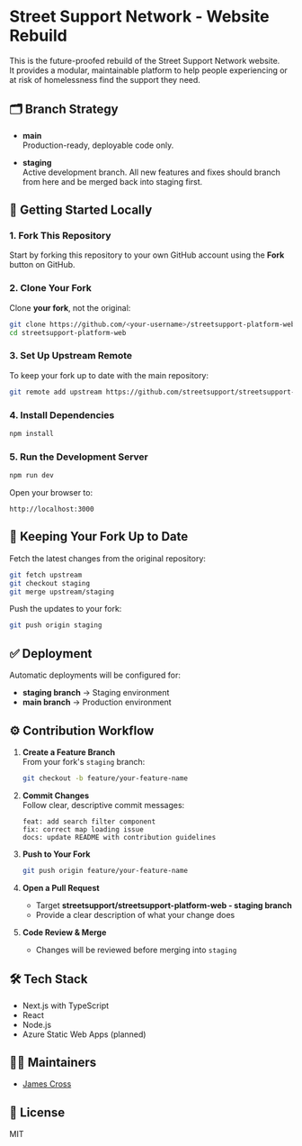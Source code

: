 # Street Support Network - Website Rebuild

This is the future-proofed rebuild of the Street Support Network website.  
It provides a modular, maintainable platform to help people experiencing or at risk of homelessness find the support they need.

## 🗂️ Branch Strategy

- **main**  
  Production-ready, deployable code only.

- **staging**  
  Active development branch. All new features and fixes should branch from here and be merged back into staging first.

## 🚀 Getting Started Locally

### 1. Fork This Repository
Start by forking this repository to your own GitHub account using the **Fork** button on GitHub.

### 2. Clone Your Fork
Clone **your fork**, not the original:

```bash
git clone https://github.com/<your-username>/streetsupport-platform-web.git
cd streetsupport-platform-web
```

### 3. Set Up Upstream Remote
To keep your fork up to date with the main repository:

```bash
git remote add upstream https://github.com/streetsupport/streetsupport-platform-web.git
```

### 4. Install Dependencies
```bash
npm install
```

### 5. Run the Development Server
```bash
npm run dev
```

Open your browser to:
```
http://localhost:3000
```

## 🔄 Keeping Your Fork Up to Date

Fetch the latest changes from the original repository:

```bash
git fetch upstream
git checkout staging
git merge upstream/staging
```

Push the updates to your fork:

```bash
git push origin staging
```

## ✅ Deployment

Automatic deployments will be configured for:
- **staging branch** → Staging environment
- **main branch** → Production environment

## ⚙️ Contribution Workflow

1. **Create a Feature Branch**  
   From your fork's `staging` branch:
   ```bash
   git checkout -b feature/your-feature-name
   ```

2. **Commit Changes**  
   Follow clear, descriptive commit messages:
   ```
   feat: add search filter component
   fix: correct map loading issue
   docs: update README with contribution guidelines
   ```

3. **Push to Your Fork**
   ```bash
   git push origin feature/your-feature-name
   ```

4. **Open a Pull Request**
   - Target **streetsupport/streetsupport-platform-web - staging branch**
   - Provide a clear description of what your change does

5. **Code Review & Merge**
   - Changes will be reviewed before merging into `staging`

## 🛠️ Tech Stack

- Next.js with TypeScript
- React
- Node.js
- Azure Static Web Apps (planned)

## 🧑‍💻 Maintainers

- [James Cross](https://github.com/James-Cross)

## 📄 License

MIT
